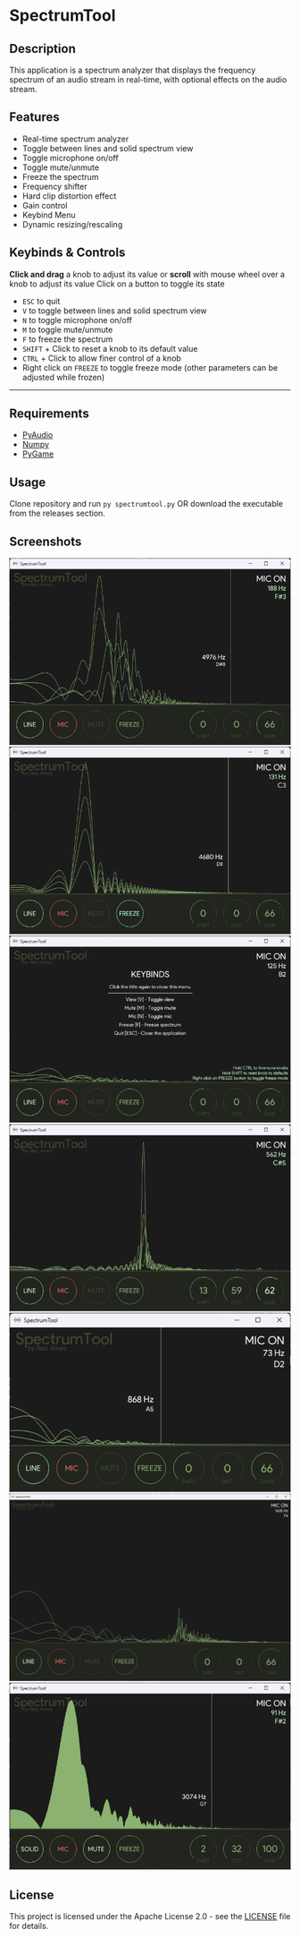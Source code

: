 # SpectrumTool

## Description

 This application is a spectrum analyzer that displays the frequency spectrum of an audio stream in real-time, with optional effects on the audio stream.

## Features

- Real-time spectrum analyzer
- Toggle between lines and solid spectrum view
- Toggle microphone on/off
- Toggle mute/unmute
- Freeze the spectrum
- Frequency shifter
- Hard clip distortion effect
- Gain control
- Keybind Menu
- Dynamic resizing/rescaling

## Keybinds & Controls

**Click and drag** a knob to adjust its value or **scroll** with mouse wheel over a knob to adjust its value
Click on a button to toggle its state
- `ESC` to quit
- `V` to toggle between lines and solid spectrum view
- `N` to toggle microphone on/off
- `M` to toggle mute/unmute
- `F` to freeze the spectrum
- `SHIFT` + Click to reset a knob to its default value
- `CTRL` + Click to allow finer control of a knob
- Right click on `FREEZE` to toggle freeze mode (other parameters can be adjusted while frozen)
  
---

## Requirements

- [PyAudio](https://pypi.org/project/PyAudio/)
- [Numpy](https://numpy.org)
- [PyGame](https://www.pygame.org/news)

## Usage

  Clone repository and run `py spectrumtool.py`  OR download the executable from the releases section.

## Screenshots

![Default view](images/Screenshot%202022-12-22%20044932.png)
![Frozen spectrum](images/Screenshot%202022-12-22%20045037.png)
![Keybind menu](images/Screenshot%202022-12-22%20045057.png)
![Shifted frequency](images/Screenshot%202022-12-22%20045129.png)
![Smallest window size](images/Screenshot%202022-12-22%20050351.png)
![Largest window size](images/Screenshot%202022-12-22%20050743.png)
![Solid view](images/Screenshot%202022-12-22%20050858.png)

<!-- ## Video [![SpectrumTool Demo](link) -->

## License

This project is licensed under the Apache License 2.0 - see the [LICENSE](LICENSE) file for details.
